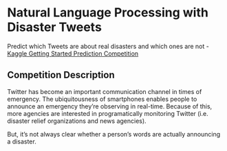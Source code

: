 # Natural Language Processing with Disaster Tweets

Predict which Tweets are about real disasters and which ones are not - [Kaggle Getting Started Prediction Competition](https://www.kaggle.com/competitions/nlp-getting-started/overview)

## Competition Description
Twitter has become an important communication channel in times of emergency.
The ubiquitousness of smartphones enables people to announce an emergency they’re observing in real-time. Because of this, more agencies are interested in programatically monitoring Twitter (i.e. disaster relief organizations and news agencies).

But, it’s not always clear whether a person’s words are actually announcing a disaster.
